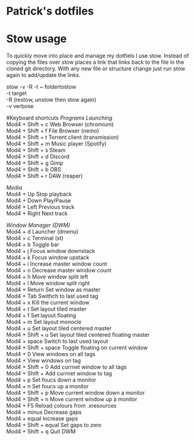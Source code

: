 # Patrick's dotfiles
# Stow usage
To quickly move into place and manage my dotfiels I use stow. Instead of copying the files over stow places a link that links back to the file in the cloned git directory. With any new file or structure change just run stow again to add/update the links.  

stow -v -R -t ~ foldertostow  
-t target   
-R (restow, unstow then stow again)  
-v verbose  

#Keyboard shortcuts
*Programs Launching*  
Mod4 + Shift + c	      Web Browser (chromium)  
Mod4 + Shift + f	      File Browser (nemo)  
Mod4 + Shift + t	      Torrent client (transmission)  
Mod4 + Shift + m	      Music player (Spotify)  
Mod4 + Shift + s	      Steam  
Mod4 + Shift + d	      Discord  
Mod4 + Shift + g	      Gimp  
Mod4 + Shift + b	      OBS  
Mod4 + Shift + r	      DAW (reaper)  

*Media*  
Mod4 + Up		Stop playback  
Mod4 + Down		Play/Pause  
Mod4 + Left		Previous track  
Mod4 + Right		Next track  

*Window Manager (DWM)*  
Mod4 + d		Launcher (dmenu)  
Mod4 + c		Terminal (st)  
Mod4 + b		Toggle bar  
Mod4 + j		Focus window downstack  
Mod4 + k		Focus window upstack  
Mod4 + i		Increase master window count  
Mod4 + o		Decrease master window count  
Mod4 + h		Move window split left  
Mod4 + l		Move window split right  
Mod4 + Return		Set window as master  
Mod4 + Tab		Swithch to last used tag  
Mod4 + x		Kill the current window  
Mod4 + t		Set layout tiled master  
Mod4 + f		Set layout floating    
Mod4 + m		Set layout monocle  
Mod4 + u		Set layout tiled centered master  
Mod4 + Shift + u	Set layout tiled centered floating master  
Mod4 + space		Switch to last used layout  
Mod4 + Shift + space	Toggle floating on current window  
Mod4 + 0		View windows on all tags  
Mod4 + <num>		View windows on tag <num>  
Mod4 + Shift + 0	Add currnet window to all tags  
Mod4 + Shift + <num>	Add currnet window to tag <num>  
Mod4 + p		Set foucs down a monitor  
Mod4 + n		Set foucs up a monitor  
Mod4 + Shift + p	Move current window down a monitor  
Mod4 + Shift + n	Move current window up a monitor  
Mod4 + F5		Reload colours from .xresources  
Mod4 + minus		Decrease gaps  
Mod4 + equal		Increase gaps  
Mod4 + Shift + equal	Set gaps to zero  
Mod4 + Shift + q	Quit DWM  
